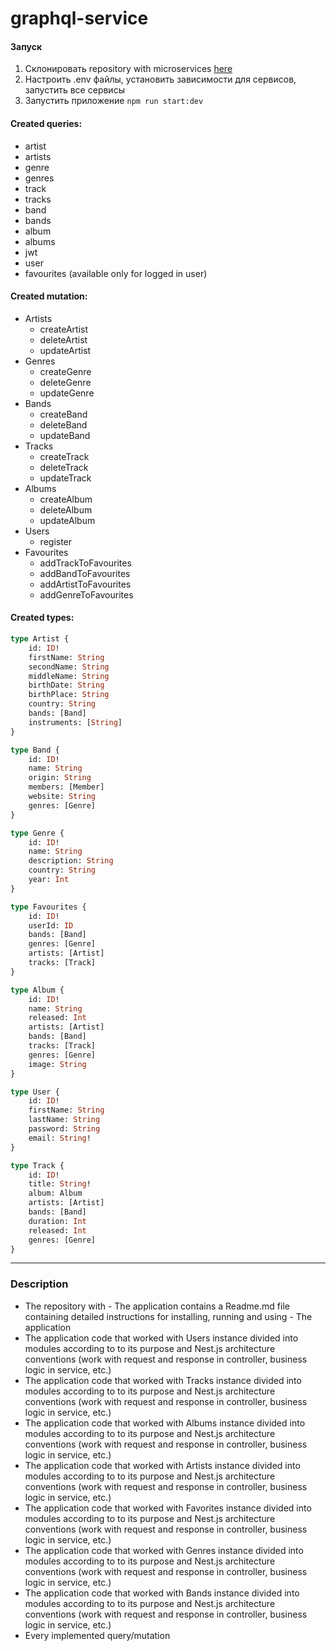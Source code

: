 # graphql-service

#### Запуск
1. Склонировать  repository with microservices [here](https://github.com/rolling-scopes-school/node-graphql-service)
2. Настроить .env файлы, установить зависимости для сервисов, запустить все сервисы
3. Запустить приложение `npm run start:dev`


#### Created queries:
- artist
- artists
- genre
- genres
- track
- tracks
- band
- bands
- album
- albums
- jwt
- user
- favourites (available only for logged in user)

#### Created mutation:

- Artists
    - createArtist
    - deleteArtist
    - updateArtist
- Genres
    - createGenre
    - deleteGenre
    - updateGenre
- Bands
    - createBand
    - deleteBand
    - updateBand
- Tracks
    - createTrack
    - deleteTrack
    - updateTrack
- Albums
    - createAlbum
    - deleteAlbum
    - updateAlbum
- Users
    - register
- Favourites
    - addTrackToFavourites
    - addBandToFavourites
    - addArtistToFavourites
    - addGenreToFavourites

#### Created types:

```graphql
type Artist {
    id: ID!
    firstName: String
    secondName: String
    middleName: String
    birthDate: String
    birthPlace: String
    country: String
    bands: [Band]
    instruments: [String]
}

```
```graphql
type Band {
    id: ID!
    name: String
    origin: String
    members: [Member]
    website: String
    genres: [Genre]
}

```
```graphql
type Genre {
    id: ID!
    name: String
    description: String
    country: String
    year: Int
}

```
```graphql
type Favourites {
    id: ID!
    userId: ID
    bands: [Band]
    genres: [Genre]
    artists: [Artist]
    tracks: [Track]
}
```
```graphql
type Album {
    id: ID!
    name: String
    released: Int
    artists: [Artist]
    bands: [Band]
    tracks: [Track]
    genres: [Genre]
    image: String
}
```
```graphql
type User {
    id: ID!
    firstName: String
    lastName: String
    password: String
    email: String!
}
```
```graphql
type Track {
    id: ID!
    title: String!
    album: Album
    artists: [Artist]
    bands: [Band]
    duration: Int
    released: Int
    genres: [Genre]
}
```

______
### Description
- The repository with - The  application contains a Readme.md file containing detailed instructions for installing, running and using - The  application
- The application code that worked with Users instance divided into modules according to to its purpose and Nest.js architecture conventions (work with request and response in controller, business logic in service, etc.)
- The application code that worked with Tracks instance divided into modules according to to its purpose and Nest.js architecture conventions (work with request and response in controller, business logic in service, etc.)
- The application code that worked with Albums instance divided into modules according to to its purpose and Nest.js architecture conventions (work with request and response in controller, business logic in service, etc.)
- The application code that worked with Artists instance divided into modules according to to its purpose and Nest.js architecture conventions (work with request and response in controller, business logic in service, etc.)
- The application code that worked with Favorites instance divided into modules according to to its purpose and Nest.js architecture conventions (work with request and response in controller, business logic in service, etc.)
- The application code that worked with Genres instance divided into modules according to to its purpose and Nest.js architecture conventions (work with request and response in controller, business logic in service, etc.)
- The application code that worked with Bands instance divided into modules according to to its purpose and Nest.js architecture conventions (work with request and response in controller, business logic in service, etc.)
- Every implemented query/mutation